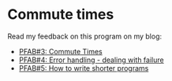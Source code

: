 # Commute times

Read my feedback on this program on my blog:

* [PFAB#3: Commute Times][pfab3]
* [PFAB#4: Error handling - dealing with failure][pfab4]
* [PFAB#5: How to write shorter programs][pfab5]

[pfab3]: https://robertheaton.com/pfab3
[pfab4]: https://robertheaton.com/pfab4
[pfab5]: https://robertheaton.com/pfab5

